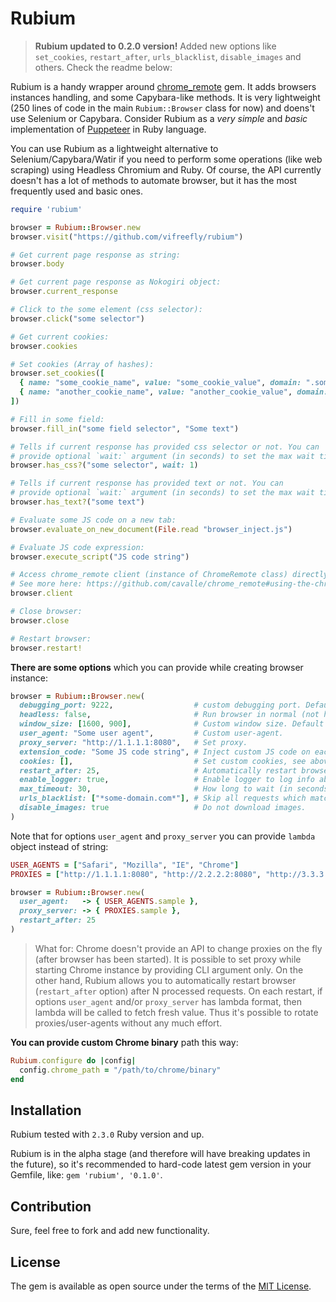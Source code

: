 # Rubium

> **Rubium updated to 0.2.0 version!** Added new options like `set_cookies`, `restart_after`, `urls_blacklist`, `disable_images` and others. Check the readme below:

Rubium is a handy wrapper around [chrome_remote](https://github.com/cavalle/chrome_remote) gem. It adds browsers instances handling, and some Capybara-like methods. It is very lightweight (250 lines of code in the main `Rubium::Browser` class for now) and doens't use Selenium or Capybara. Consider Rubium as a _very simple_ and _basic_ implementation of [Puppeteer](https://github.com/GoogleChrome/puppeteer) in Ruby language.

You can use Rubium as a lightweight alternative to Selenium/Capybara/Watir if you need to perform some operations (like web scraping) using Headless Chromium and Ruby. Of course, the API currently doesn't has a lot of methods to automate browser, but it has the most frequently used and basic ones.

```ruby
require 'rubium'

browser = Rubium::Browser.new
browser.visit("https://github.com/vifreefly/rubium")

# Get current page response as string:
browser.body

# Get current page response as Nokogiri object:
browser.current_response

# Click to the some element (css selector):
browser.click("some selector")

# Get current cookies:
browser.cookies

# Set cookies (Array of hashes):
browser.set_cookies([
  { name: "some_cookie_name", value: "some_cookie_value", domain: ".some-cookie-domain.com" },
  { name: "another_cookie_name", value: "another_cookie_value", domain: ".another-cookie-domain.com" }
])

# Fill in some field:
browser.fill_in("some field selector", "Some text")

# Tells if current response has provided css selector or not. You can
# provide optional `wait:` argument (in seconds) to set the max wait time for the selector:
browser.has_css?("some selector", wait: 1)

# Tells if current response has provided text or not. You can
# provide optional `wait:` argument (in seconds) to set the max wait time for the text:
browser.has_text?("some text")

# Evaluate some JS code on a new tab:
browser.evaluate_on_new_document(File.read "browser_inject.js")

# Evaluate JS code expression:
browser.execute_script("JS code string")

# Access chrome_remote client (instance of ChromeRemote class) directly:
# See more here: https://github.com/cavalle/chrome_remote#using-the-chromeremote-api
browser.client

# Close browser:
browser.close

# Restart browser:
browser.restart!
```

**There are some options** which you can provide while creating browser instance:

```ruby
browser = Rubium::Browser.new(
  debugging_port: 9222,                  # custom debugging port. Default is any available port.
  headless: false,                       # Run browser in normal (not headless) mode. Default is headless.
  window_size: [1600, 900],              # Custom window size. Default is unset.
  user_agent: "Some user agent",         # Custom user-agent.
  proxy_server: "http://1.1.1.1:8080",   # Set proxy.
  extension_code: "Some JS code string", # Inject custom JS code on each page. See above `evaluate_on_new_document`
  cookies: [],                           # Set custom cookies, see above `set_cookies`
  restart_after: 25,                     # Automatically restart browser after N processed requests
  enable_logger: true,                   # Enable logger to log info about processing requests
  max_timeout: 30,                       # How long to wait (in seconds) until page will be fully loaded. Default 60 sec.
  urls_blacklist: ["*some-domain.com*"], # Skip all requests which match provided patterns (wildcard allowed).
  disable_images: true                   # Do not download images.
)
```

Note that for options `user_agent` and `proxy_server` you can provide `lambda` object instead of string:

```ruby
USER_AGENTS = ["Safari", "Mozilla", "IE", "Chrome"]
PROXIES = ["http://1.1.1.1:8080", "http://2.2.2.2:8080", "http://3.3.3.3:8080"]

browser = Rubium::Browser.new(
  user_agent:   -> { USER_AGENTS.sample },
  proxy_server: -> { PROXIES.sample },
  restart_after: 25
)
```

> What for: Chrome doesn't provide an API to change proxies on the fly (after browser has been started). It is possible to set proxy while starting Chrome instance by providing CLI argument only. On the other hand, Rubium allows you to automatically restart browser (`restart_after` option) after N processed requests. On each restart, if options `user_agent` and/or `proxy_server` has lambda format, then lambda will be called to fetch fresh value. Thus it's possible to rotate proxies/user-agents without any much effort.


**You can provide custom Chrome binary** path this way:

```ruby
Rubium.configure do |config|
  config.chrome_path = "/path/to/chrome/binary"
end
```


## Installation
Rubium tested with `2.3.0` Ruby version and up.

Rubium is in the alpha stage (and therefore will have breaking updates in the future), so it's recommended to hard-code latest gem version in your Gemfile, like: `gem 'rubium', '0.1.0'`.

## Contribution
Sure, feel free to fork and add new functionality.

## License
The gem is available as open source under the terms of the [MIT License](https://opensource.org/licenses/MIT).
